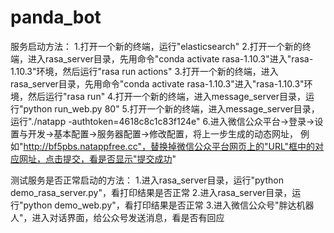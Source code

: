 # panda_bot

服务启动方法：
1.打开一个新的终端，运行"elasticsearch"
2.打开一个新的终端，进入rasa_server目录，先用命令"conda activate rasa-1.10.3"进入"rasa-1.10.3"环境，然后运行"rasa run actions"
3.打开一个新的终端，进入rasa_server目录，先用命令"conda activate rasa-1.10.3"进入"rasa-1.10.3"环境，然后运行"rasa run"
4.打开一个新的终端，进入message_server目录，运行"python run_web.py 80"
5.打开一个新的终端，进入message_server目录，运行"./natapp -authtoken=4618c8c1c83f124e"
6.进入微信公众平台->登录->设置与开发->基本配置->服务器配置->修改配置，将上一步生成的动态网址，
例如"http://bf5pbs.natappfree.cc"，替换掉微信公众平台网页上的"URL"框中的对应网址，点击提交，看是否显示"提交成功"


测试服务是否正常启动的方法：
1.进入rasa_server目录，运行"python demo_rasa_server.py"，看打印结果是否正常
2.进入rasa_server目录，运行"python demo_web.py"，看打印结果是否正常
3.进入微信公众号"胖达机器人"，进入对话界面，给公众号发送消息，看是否有回应